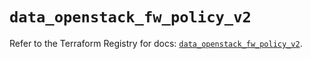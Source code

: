 # `data_openstack_fw_policy_v2`

Refer to the Terraform Registry for docs: [`data_openstack_fw_policy_v2`](https://registry.terraform.io/providers/terraform-provider-openstack/openstack/3.0.0/docs/data-sources/fw_policy_v2).
